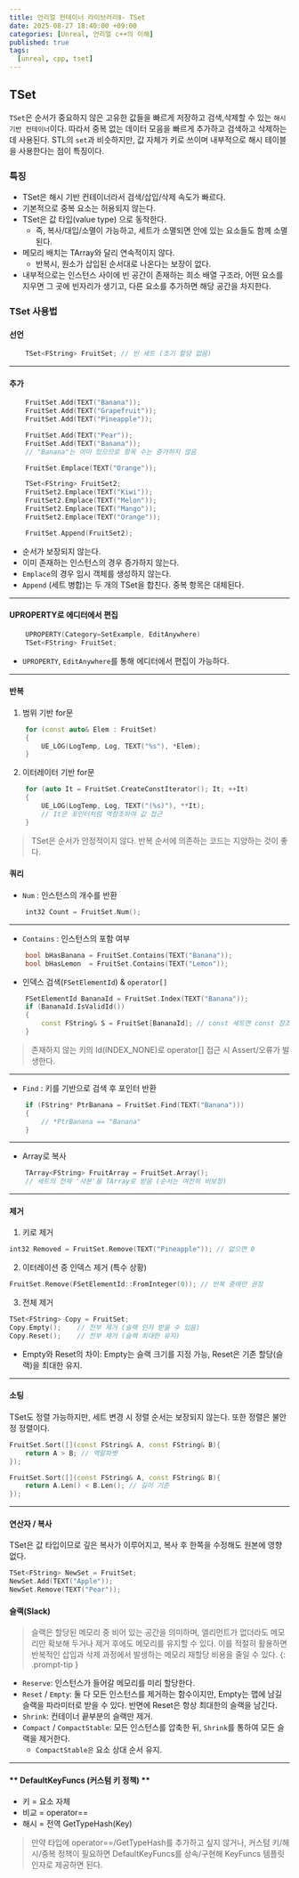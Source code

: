 ```yaml
---
title: 언리얼 컨테이너 라이브러리Ⅱ- TSet
date: 2025-08-27 18:40:00 +09:00
categories: [Unreal, 언리얼 c++의 이해]
published: true
tags:
  [unreal, cpp, tset]
---
```


## TSet
`TSet`은 순서가 중요하지 않은 고유한 값들을 빠르게 저장하고 검색,삭제할 수 있는 `해시 기반 컨테이너`이다. 따라서 중복 없는 데이터 모음을 빠르게 추가하고 검색하고 삭제하는 데 사용된다.
STL의 `set`과 비슷하지만, 값 자체가 키로 쓰이며 내부적으로 해시 테이블을 사용한다는 점이 특징이다.

### 특징
- TSet은 해시 기반 컨테이너라서 검색/삽입/삭제 속도가 빠르다.
- 기본적으로 중복 요소는 허용되지 않는다.
- TSet은 값 타입(value type) 으로 동작한다.
    - 즉, 복사/대입/소멸이 가능하고, 세트가 소멸되면 안에 있는 요소들도 함께 소멸된다.
- 메모리 배치는 TArray와 달리 연속적이지 않다.
    - 반복시, 원소가 삽입된 순서대로 나온다는 보장이 없다.
- 내부적으로는 인스턴스 사이에 빈 공간이 존재하는 희소 배열 구조라, 어떤 요소를 지우면 그 곳에 빈자리가 생기고, 다른 요소를 추가하면 해당 공간을 차지한다.


### TSet 사용법

#### **선언**

```cpp
    TSet<FString> FruitSet; // 빈 세트 (초기 할당 없음)
```
---

#### **추가**

```cpp
    FruitSet.Add(TEXT("Banana"));
    FruitSet.Add(TEXT("Grapefruit"));
    FruitSet.Add(TEXT("Pineapple"));

    FruitSet.Add(TEXT("Pear"));
    FruitSet.Add(TEXT("Banana"));
    // "Banana"는 이미 있으므로 항목 수는 증가하지 않음

    FruitSet.Emplace(TEXT("Orange"));

    TSet<FString> FruitSet2;
    FruitSet2.Emplace(TEXT("Kiwi"));
    FruitSet2.Emplace(TEXT("Melon"));
    FruitSet2.Emplace(TEXT("Mango"));
    FruitSet2.Emplace(TEXT("Orange"));

    FruitSet.Append(FruitSet2);

```
- 순서가 보장되지 않는다.
- 이미 존재하는 인스턴스의 경우 증가하지 않는다.
- `Emplace`의 경우 임시 객체를 생성하지 않는다.
- `Append` (세트 병합)는 두 개의 TSet을 합친다. 중복 항목은 대체된다.

---

#### **UPROPERTY로 에디터에서 편집**
```cpp
    UPROPERTY(Category=SetExample, EditAnywhere)
    TSet<FString> FruitSet;
```
- `UPROPERTY`, `EditAnywhere`를 통해 에디터에서 편집이 가능하다.

---

#### **반복**

1. 범위 기반 for문

```cpp
    for (const auto& Elem : FruitSet)
    {
        UE_LOG(LogTemp, Log, TEXT("%s"), *Elem);
    }
```

2. 이터레이터 기반 for문
```cpp
    for (auto It = FruitSet.CreateConstIterator(); It; ++It)
    {
        UE_LOG(LogTemp, Log, TEXT("(%s)"), **It); 
        // It은 포인터처럼 역참조하여 값 접근
    }
```
> TSet은 순서가 안정적이지 않다. 반복 순서에 의존하는 코드는 지양하는 것이 좋다.

#### **쿼리**

- `Num` : 인스턴스의 개수를 반환

```cpp
    int32 Count = FruitSet.Num();
```

---

- `Contains` : 인스턴스의 포함 여부
```cpp
    bool bHasBanana = FruitSet.Contains(TEXT("Banana"));
    bool bHasLemon  = FruitSet.Contains(TEXT("Lemon"));
```

- 인덱스 검색(`FSetElementId`) & `operator[]`

```cpp
    FSetElementId BananaId = FruitSet.Index(TEXT("Banana"));
    if (BananaId.IsValidId())
    {
        const FString& S = FruitSet[BananaId]; // const 세트면 const 참조 반환
    }
```

> 존재하지 않는 키의 Id(INDEX_NONE)로 operator[] 접근 시 Assert/오류가 발생한다.
---

- `Find` : 키를 기반으로 검색 후 포인터 반환
```cpp
    if (FString* PtrBanana = FruitSet.Find(TEXT("Banana")))
    {
        // *PtrBanana == "Banana"
    }
```

---
- Array로 복사
```cpp
    TArray<FString> FruitArray = FruitSet.Array();
    // 세트의 전체 '사본'을 TArray로 받음 (순서는 여전히 비보장)
```
---

#### **제거**

1. 키로 제거
```cpp
int32 Removed = FruitSet.Remove(TEXT("Pineapple")); // 없으면 0
```

2. 이터레이션 중 인덱스 제거 (특수 상황)
```cpp
FruitSet.Remove(FSetElementId::FromInteger(0)); // 반복 중에만 권장
```

3. 전체 제거
```cpp
TSet<FString> Copy = FruitSet;
Copy.Empty();    // 전부 제거 (슬랙 인자 받을 수 있음)
Copy.Reset();    // 전부 제거 (슬랙 최대한 유지)
```
- Empty와 Reset의 차이: Empty는 슬랙 크기를 지정 가능, Reset은 기존 할당(슬랙)을 최대한 유지.

---
#### **소팅**
TSet도 정렬 가능하지만, 세트 변경 시 정렬 순서는 보장되지 않는다. 또한 정렬은 불안정 정렬이다.

```cpp
FruitSet.Sort([](const FString& A, const FString& B){
    return A > B; // 역알파벳
});

FruitSet.Sort([](const FString& A, const FString& B){
    return A.Len() < B.Len(); // 길이 기준
});
```

---

#### **연산자 / 복사**
TSet은 값 타입이므로 깊은 복사가 이루어지고, 복사 후 한쪽을 수정해도 원본에 영향 없다.

```cpp
TSet<FString> NewSet = FruitSet;
NewSet.Add(TEXT("Apple"));
NewSet.Remove(TEXT("Pear"));
```


#### **슬랙(Slack)**

> 슬랙은 할당된 메모리 중 비어 있는 공간을 의미하며, 엘리먼트가 없더라도 메모리만 확보해 두거나 제거 후에도 메모리를 유지할 수 있다. 이를 적절히 활용하면 반복적인 삽입과 삭제 과정에서 발생하는 메모리 재할당 비용을 줄일 수 있다.
{: .prompt-tip }

- `Reserve`: 인스턴스가 들어갈 메모리를 미리 할당한다.
- `Reset` / `Empty`: 둘 다 모든 인스턴스를 제거하는 함수이지만, Empty는 맵에 남길 슬랙을 파라미터로 받을 수 있다. 반면에 Reset은 항상 최대한의 슬랙을 남긴다.
- `Shrink`: 컨테이너 끝부분의 슬랙만 제거.
- `Compact` / `CompactStable`: 모든 인스턴스를 압축한 뒤, `Shrink`를 통하여 모든 슬랙을 제거한다.
    - `CompactStable은` 요소 상대 순서 유지.

---

#### ** DefaultKeyFuncs (커스텀 키 정책) **

- 키 = 요소 자체
- 비교 = operator==
- 해시 = 전역 GetTypeHash(Key)

> 만약 타입에 operator==/GetTypeHash를 추가하고 싶지 않거나, 커스텀 키/해시/중복 정책이 필요하면 DefaultKeyFuncs<ElementType>를 상속/구현해 KeyFuncs 템플릿 인자로 제공하면 된다.